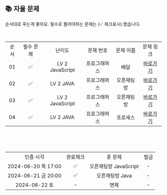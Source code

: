 
## 📚 자율 문제

순서대로 푸는게 좋아요.
필수로 풀어야하는 문제는 (✅ 체크표시) 했습니다.

<br/>
<table>
  <tr>
    <td align="center">순서</td>
    <td align="center">필수 문제</td>
    <td align="center">난이도</td>
    <td align="center">문제 번호</td>
    <td align="center">문제 이름</td>
    <td align="center">문제 링크</td>
  </tr>
   <tr>
    <td align="center">01</td>
    <td align="center">✅</td>
    <td align="center">LV 2 JavaScript</td>
    <td align="center">프로그래머스</td>
    <td align="center">배달</td>
    <td align="center"><a href="https://school.programmers.co.kr/learn/courses/30/lessons/12978">바로가기</a></td>
  </tr>
     <tr>
    <td align="center">02</td>
    <td align="center">✅</td>
    <td align="center">LV 2 JAVA</td>
    <td align="center">프로그래머스</td>
    <td align="center">오픈채팅방</td>
    <td align="center"><a href="https://school.programmers.co.kr/learn/courses/30/lessons/42888">바로가기</a></td>
  </tr>
  <tr>
    <td align="center">03</td>
    <td align="center">✅</td>
    <td align="center">LV 2 JavaScript</td>
    <td align="center">프로그래머스</td>
    <td align="center">오픈채팅방</td>
    <td align="center"><a href="https://school.programmers.co.kr/learn/courses/30/lessons/42888">바로가기</a></td>
  </tr>
     <tr>
    <td align="center">04</td>
    <td align="center">✅</td>
    <td align="center">LV 2 JAVA</td>
    <td align="center">프로그래머스</td>
    <td align="center">프로세스</td>
    <td align="center"><a href="https://school.programmers.co.kr/learn/courses/30/lessons/42587">바로가기</a></td>
  </tr>

</table>
<br/><br/>


<br>

<table>
  <tr>
    <td align="center">인증 시각</td>
    <td align="center">완료체크</td>
    <td align="center">푼 문제</td>
    <td align="center">벌금</td>
  </tr>
  <tr>
    <td align="center">2024-06-20 목 17:00</td>
    <td align="center">✅</td>
    <td align="center">오픈채팅방 JavaScript</td>
    <td align="center">-</td>
  </tr>
    <tr>
    <td align="center">2024-06-21 금 20:00</td>
    <td align="center">✅</td>
    <td align="center">오픈채팅방 Java</td>
    <td align="center">-</td>
  </tr>
  <tr>
    <td align="center">2024-06-22 토</td>
    <td align="center">-</td>
    <td align="center">면제</td>
    <td align="center">-</td>
  </tr>
</table>
